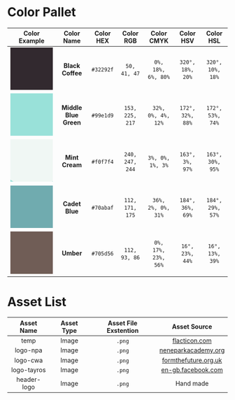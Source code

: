 # Color Pallet
| Color Example | Color Name | Color HEX | Color RGB | Color CMYK | Color HSV | Color HSL |
|:-------------:|:----------:|:---------:|:---------:|:----------:|:---------:|:---------:|
|![­](Document_assets/Black_Coffee.png "Black Coffee Color")|**Black Coffee**|`#32292f`|`50, 41, 47`|`0%, 18%, 6%, 80%`|`320°, 18%, 20%`|`320°, 10%, 18%`|
|![­](Document_assets/MBG.png "Middle Blue Green")|**Middle Blue Green**|`#99e1d9`|`153, 225, 217`|`32%, 0%, 4%, 12%`|`172°, 32%, 88%`|`172°, 53%, 74%`|
|![­](Document_assets/Mint_Cream.png "Mint Cream")|**Mint Cream**|`#f0f7f4`|`240, 247, 244`|`3%, 0%, 1%, 3%`|`163°, 3%, 97%`|`163°, 30%, 95%`|
|![­](Document_assets/Cadet_Blue.png "Cadet Blue")|**Cadet Blue**|`#70abaf`|`112, 171, 175`|`36%, 2%, 0%, 31%`|`184°, 36%, 69%`|`184°, 29%, 57%`|
|![­](Document_assets/Umber.png "Umber")|**Umber**|`#705d56`|`112, 93, 86`|`0%, 17%, 23%, 56%`|`16°, 23%, 44%`|`16°, 13%, 39%`|

# Asset List
| Asset Name | Asset Type | Asset File Exstention | Asset Source |
|:----------:|:----------:|:---------------------:|:------------:|
|temp|Image|`.png`|[flacticon.com](https://www.flaticon.com/free-icon/interface_1416553?term=add%20image&page=1&position=61&page=1&position=61&related_id=1416553&origin=tag)|
|logo-npa|Image|`.png`|[neneparkacademy.org](www.neneparkacademy.org)|
|logo-cwa|Image|`.png`|[formthefuture.org.uk](https://formthefuture.org.uk/cwa-logo-centred-colour-face/)|
|logo-tayros|Image|`.png`|[en-gb.facebook.com](https://en-gb.facebook.com/taylorrosettkw)|
|header-logo|Image|`.png`|Hand made